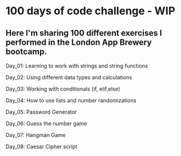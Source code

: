 # 100 days of code challenge - WIP

## Here I'm sharing 100 different exercises I performed in the London App Brewery bootcamp.

Day_01: Learning to work with strings and string functions

Day_02: Using different data types and calculations

Day_03: Working with conditionals (if, elif,else)

Day_04: How to use lists and number randomizations 

Day_05: Password Generator

Day_06: Guess the number game

Day_07: Hangman Game

Day_08: Caesar Cipher script
